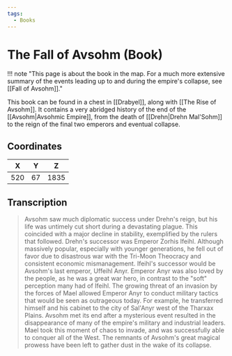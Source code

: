 ```yaml
---
tags:
  - Books
---
```


# The Fall of Avsohm (Book)

!!! note "This page is about the book in the map. For a much more extensive summary of the events leading up to and during the empire's collapse, see [[Fall of Avsohm]]."

This book can be found in a chest in [[Drabyel]], along with [[The Rise of Avsohm]]. It contains a very abridged history of the end of the [[Avsohm|Avsohmic Empire]], from the death of [[Drehn|Drehn Mal'Sohm]] to the reign of the final two emperors and eventual collapse.

## Coordinates
| **X** | **Y** | **Z** |
| :---: | :---: | :---: |
|  520  |  67   | 1835  |

## Transcription
> Avsohm saw much diplomatic success under Drehn's reign, but his life was untimely cut short during a devastating plague. This coincided with a major decline in stability, exemplified by the rulers that followed. Drehn's successor was Emperor Zorhis Ifeihl. Although massively popular, especially with younger generations, he fell out of favor due to disastrous war with the Tri-Moon Theocracy and consistent economic mismanagement. Ifeihl's successor would be Avsohm's last emperor, Uffeihl Anyr. Emperor Anyr was also loved by the people, as he was a great war hero, in contrast to the "soft" perception many had of Ifeihl. The growing threat of an invasion by the forces of Mael allowed Emperor Anyr to conduct military tactics that would be seen as outrageous today. For example, he transferred himself and his cabinet to the city of Sal'Anyr west of the Tharxax Plains. Avsohm met its end after a mysterious event resulted in the disappearance of many of the empire's military and industrial leaders. Mael took this moment of chaos to invade, and was successfully able to conquer all of the West. The remnants of Avsohm's great magical prowess have been left to gather dust in the wake of its collapse.

